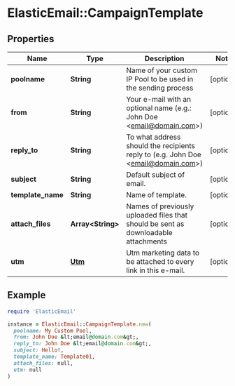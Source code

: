 # ElasticEmail::CampaignTemplate

## Properties

| Name | Type | Description | Notes |
| ---- | ---- | ----------- | ----- |
| **poolname** | **String** | Name of your custom IP Pool to be used in the sending process | [optional] |
| **from** | **String** | Your e-mail with an optional name (e.g.: John Doe &lt;email@domain.com&gt;) | [optional] |
| **reply_to** | **String** | To what address should the recipients reply to (e.g. John Doe &lt;email@domain.com&gt;) | [optional] |
| **subject** | **String** | Default subject of email. | [optional] |
| **template_name** | **String** | Name of template. | [optional] |
| **attach_files** | **Array&lt;String&gt;** | Names of previously uploaded files that should be sent as downloadable attachments | [optional] |
| **utm** | [**Utm**](Utm.md) | Utm marketing data to be attached to every link in this e-mail. | [optional] |

## Example

```ruby
require 'ElasticEmail'

instance = ElasticEmail::CampaignTemplate.new(
  poolname: My Custom Pool,
  from: John Doe &lt;email@domain.com&gt;,
  reply_to: John Doe &lt;email@domain.com&gt;,
  subject: Hello!,
  template_name: Template01,
  attach_files: null,
  utm: null
)
```

